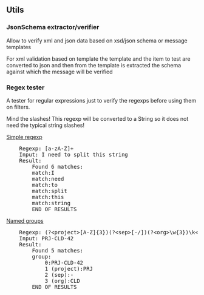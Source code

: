 ## Utils

### JsonSchema extractor/verifier

Allow to verify xml and json data based on xsd/json schema or message templates

For xml validation based on template the template and the item to test are converted
to json and then from the template is extracted the schema against which the 
message will be verified

### Regex tester

A tester for regular expressions just to verify the regexps before 
using them on filters.

Mind the slashes! This regexp will be converted to a String so it
does not need the typical string slashes!

<u>Simple regexp</u>

<pre>
    Regexp: [a-zA-Z]+
    Input: I need to split this string
    Result:
        Found 6 matches:
        match:I
        match:need
        match:to
        match:split
        match:this
        match:string
        END OF RESULTS
</pre>

<u>Named groups</u>

<pre>
    Regexp: (?&lt;project>[A-Z]{3})(?&lt;sep>[-/])(?&lt;org>\w{3})\k&lt;sep>(?&lt;num>\d+)$
    Input: PRJ-CLD-42
    Result:
        Found 5 matches:
        group:
            0:PRJ-CLD-42
            1 (project):PRJ
            2 (sep):-
            3 (org):CLD
        END OF RESULTS
</pre>